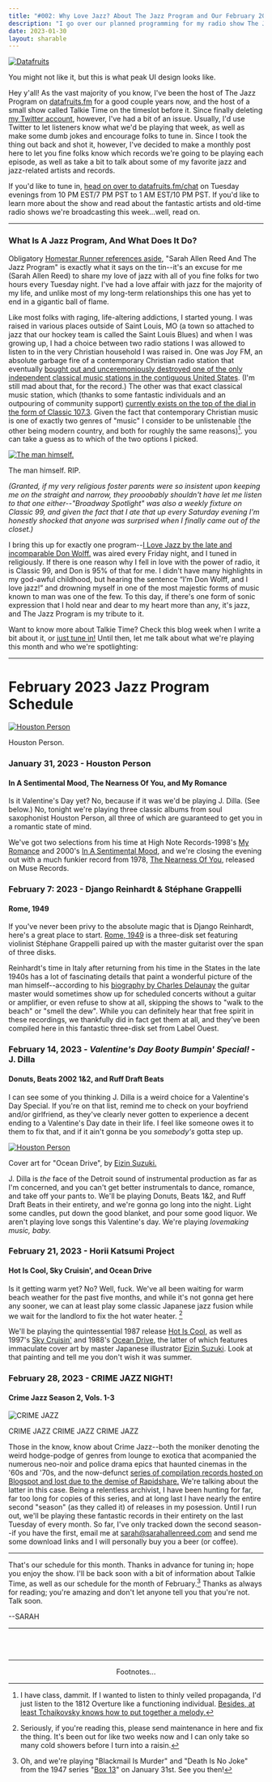 ```yaml
---
title: "#002: Why Love Jazz? About The Jazz Program and Our February 2023 Programming"
description: "I go over our planned programming for my radio show The Jazz Program for the month of February, and talk a bit about how and why I fell in love with jazz--and radio in general--in the first place."  
date: 2023-01-30
layout: sharable
---
```


<div class="floatright caption"">
  <p><a href= "https://datafruits.fm/chat"><img src="/blog/0002/05.png" alt="Datafruits"></a></p>
  <p> You might not like it, but this is what peak UI design looks like. </p>
</div>

Hey y'all! As the vast majority of you know, I've been the host of The Jazz Program on [datafruits.fm](https://datafruits.fm) for a good couple years now, and the host of a small show called Talkie Time on the timeslot before it. Since finally deleting [my Twitter account](https://i.kym-cdn.com/photos/images/newsfeed/002/245/165/433.gif), however, I've had a bit of an issue. Usually, I'd use Twitter to let listeners know what we'd be playing that week, as well as make some dumb jokes and encourage folks to tune in. Since I took the thing out back and shot it, however, I've decided to make a monthly post here to let you fine folks know which records we're going to be playing each episode, as well as take a bit to talk about some of my favorite jazz and jazz-related artists and records.

If you'd like to tune in, [head on over to datafruits.fm/chat](https://datafruits.fm/chat) on Tuesday evenings from 10 PM EST/7 PM PST to 1 AM EST/10 PM PST. If you'd like to learn more about the show and read about the fantastic artists and old-time radio shows we're broadcasting this week...well, read on.

___

### What Is A Jazz Program, And What Does It Do?

Obligatory [Homestar Runner references aside](https://youtu.be/rG6ZgXSMDX4?t=79), "Sarah Allen Reed And The Jazz Program" is exactly what it says on the tin--it's an excuse for me (Sarah Allen Reed) to share my love of jazz with all of you fine folks for two hours every Tuesday night. I've had a love affair with jazz for the majority of my life, and unlike most of my long-term relationships this one has yet to end in a gigantic ball of flame. 


Like most folks with raging, life-altering addictions, I started young. I was raised in various places outside of Saint Louis, MO (a town so attached to jazz that our hockey team is called the Saint Louis Blues) and when I was growing up, I had a choice between two radio stations I was allowed to listen to in the very Christian household I was raised in. One was Joy FM, an absolute garbage fire of a contemporary Christian radio station that eventually [bought out and unceremoniously destroyed one of the only independent classical music stations in the contiguous United States](https://www.timesnewspapers.com/webster-kirkwoodtimes/features/joy-fm-ready-to-make-transition-to-kfuo-fm-classic-99-airwaves/article_c9776bb8-516d-506e-9d0f-9adc3357b32f.html). (I'm still mad about that, for the record.) The other was that exact classical music station, which (thanks to some fantastic individuals and an outpouring of community support) [currently exists on the top of the dial in the form of Classic 107.3](https://classic1073.org/). Given the fact that contemporary Christian music is one of exactly two genres of "music" I consider to be unlistenable (the other being modern country, and both for roughly the same reasons)[^1]. you can take a guess as to which of the two options I picked.

<div class="floatleft caption"">
  <p><a href= "https://news.stlpublicradio.org/arts/2015-11-22/obituary-don-wolff-prominent-defense-attorney-known-for-sharing-his-love-of-jazz"><img src="/blog/0002/01.png" alt="The man himself."></a></p>
  <p> The man himself. RIP. </p>
</div>

_(Granted, if my very religious foster parents were so insistent upon keeping me on the straight and narrow, they prooobably shouldn't have let me listen to that one either--"Broadway Spotlight" was also a weekly fixture on Classic 99, and given the fact that I ate that up every Saturday evening I'm honestly shocked that anyone was surprised when I finally came out of the closet.)_

I bring this up for exactly one program--[I Love Jazz by the late and incomparable Don Wolff.](https://news.stlpublicradio.org/arts/2012-10-02/im-don-wolff-and-i-love-jazz) was aired every Friday night, and I tuned in religiously. If there is one reason why I fell in love with the power of radio, it is Classic 99, and Don is 95% of that for me. I didn't have many highlights in my god-awful childhood, but hearing the sentence “I’m Don Wolff, and I love jazz!” and drowning myself in one of the most majestic forms of music known to man was one of the few. To this day, if there's one form of sonic expression that I hold near and dear to my heart more than any, it's jazz, and The Jazz Program is my tribute to it.

Want to know more about Talkie Time? Check this blog week when I write a bit about it, or [just tune in!](https://datafruits.fm/shows/the-jazz-program-with-sarah-allen-reed-780922f3-7de0-445e-83bb-6a5188316668) Until then, let me talk about what we're playing this month and who we're spotlighting:

___

# February 2023 Jazz Program Schedule

<div class="floatright caption"">
  <p><a href= "https://www.discogs.com/artist/257623-Houston-Person"><img src="/blog/0002/02.png" alt="Houston Person"></a></p>
  <p> Houston Person. </p>
</div>

### January 31, 2023 - Houston Person

#### In A Sentimental Mood, The Nearness Of You, and My Romance

Is it Valentine's Day yet? No, because if it was we'd be playing J. Dilla. (See below.) No, tonight we're playing three classic albums from soul saxophonist Houston Person, all three of which are guaranteed to get you in a romantic state of mind. 

We've got two selections from his time at High Note Records-1998's [My Romance](https://www.discogs.com/master/721084-Houston-Person-My-Romance) and 2000's [In A Sentimental Mood](https://www.discogs.com/release/5607748-Houston-Person-In-A-Sentimental-Mood), and we're closing the evening out with a much funkier record from 1978, [The Nearness Of You](https://www.discogs.com/master/805191-Houston-Person-The-Nearness-Of-You), released on Muse Records.


### February 7: 2023 - Django Reinhardt & Stéphane Grappelli
#### Rome, 1949 

If you've never been privy to the absolute magic that is Django Reinhardt, here's a great place to start. [Rome, 1949](https://www.discogs.com/release/14329170-Django-Reinhardt-St%C3%A9phane-Grappelli-Rome-1949) is a three-disk set featuring violinist Stéphane Grappelli paired up with the master guitarist over the span of three disks. 

Reinhardt's time in Italy after returning from his time in the States in the late 1940s has a lot of fascinating details that paint a wonderful picture of the man himself--according to his [biography by Charles Delaunay](https://www.abebooks.com/book-search/title/django-reinhardt/author/delaunay-charles/) the guitar master would sometimes show up for scheduled concerts without a guitar or amplifier, or even refuse to show at all, skipping the shows to "walk to the beach" or "smell the dew". While you can definitely hear that free spirit in these recordings, we thankfully did in fact get them at all, and they've been compiled here in this fantastic three-disk set from Label Ouest.


### February 14, 2023 - _Valentine's Day Booty Bumpin' Special!_ - J. Dilla
#### Donuts, Beats 2002 1&2, and Ruff Draft Beats

I can see some of you thinking J. Dilla is a weird choice for a Valentine's Day Special. If you're on that list, remind me to check on your boyfriend and/or girlfriend, as they've clearly never gotten to experience a decent ending to a Valentine's Day date in their life. I feel like someone owes it to them to fix that, and if it ain't gonna be you _somebody's_ gotta step up.

<div class="floatleft caption"">
  <p><a href="https://www.discogs.com/release/8534979-Katsumi-Horii-Project-Ocean-Drive"><img src="/blog/0002/03.png" alt="Houston Person"></a></p>
  <p> Cover art for "Ocean Drive", by <a href="https://gallery.eizin.co.jp/">Eizin Suzuki.</a></p>
</div>

J. Dilla is _the_ face of the Detroit sound of instrumental production as far as I'm concerned, and you can't get better instrumentals to dance, romance, and take off your pants to. We'll be playing Donuts, Beats 1&2, and Ruff Draft Beats in their entirety, and we're gonna go long into the night. Light some candles, put down the good blanket, and pour some good liquor. We aren't playing love songs this Valentine's day. We're playing *lovemaking music, baby.*

### February 21, 2023 - Horii Katsumi Project
#### Hot Is Cool, Sky Cruisin', and Ocean Drive

Is it getting warm yet? No? Well, fuck. We've all been waiting for warm beach weather for the past five months, and while it's not gonna get here any sooner, we can at least play some classic Japanese jazz fusion while we wait for the landlord to fix the hot water heater. [^2]

We'll be playing the quintessential 1987 release [Hot Is Cool](https://www.discogs.com/master/1393045-Katsumi-Horii-Project-%E5%A0%80%E4%BA%95%E5%8B%9D%E7%BE%8EProject-Hot-Is-Cool), as well as 1997's [Sky Cruisin'](https://www.discogs.com/master/2109667-Horii-Katsumi-Project-Sky-Cruisin) and 1988's [Ocean Drive](https://www.discogs.com/master/1266264-Katsumi-Horii-Project-Ocean-Drive), the latter of which features immaculate cover art by master Japanese illustrator [Eizin Suzuki](https://gallery.eizin.co.jp/). Look at that painting and tell me you don't wish it was summer.

### February 28, 2023 - CRIME JAZZ NIGHT!
#### Crime Jazz Season 2, Vols. 1-3

<div class="floatright caption"">
  <p><img src="/blog/0002/04.png" alt="CRIME JAZZ"></a></p>
  <p> CRIME JAZZ CRIME JAZZ CRIME JAZZ</a></p>
</div>

Those in the know, know about Crime Jazz--both the moniker denoting the weird hodge-podge of genres from lounge to exotica that acompanied the numerous neo-noir and police drama epics that haunted cinemas in the '60s and '70s, and the now-defunct [series of compilation records hosted on Blogspot and lost due to the demise of Rapidshare.](https://thecrimelounge2.blogspot.com/) We're talking about the latter in this case. Being a relentless archivist, I have been hunting for far, far too long for copies of this series, and at long last I have nearly the entire second "season" (as they called it) of releases in my posession. Until I run out, we'll be playing these fantastic records in their entirety on the last Tuesday of every month. So far, I've only tracked down the second season--if you have the first, email me at [sarah@sarahallenreed.com](mailto:sarah@sarahallenreed.com) and send me some download links and I will personally buy you a beer (or coffee).

---

That's our schedule for this month. Thanks in advance for tuning in; hope you enjoy the show. I'll be back soon with a bit of information about Talkie Time, as well as our schedule for the month of February.[^3] Thanks as always for reading; you're amazing and don't let anyone tell you that you're not. Talk soon.

--SARAH 

---

<br/> <br/>

---
<p style="text-align: center;">Footnotes...</p>


[^1]: I have class, dammit. If I wanted to listen to thinly veiled propaganda, I'd just listen to the 1812 Overture like a functioning individual. [Besides, at least Tchaikovsky knows how to put together a melody.](https://www.youtube.com/watch?v=4C-YSq5flow)

[^2]: Seriously, if you're reading this, please send maintenance in here and fix the thing. It's been out for like two weeks now and I can only take so many cold showers before I turn into a raisin.

[^3]: Oh, and we're playing "Blackmail Is Murder" and "Death Is No Joke" from the 1947 series "[Box 13](https://archive.org/details/OTRR_Box_13_Singles)" on January 31st. See you then!